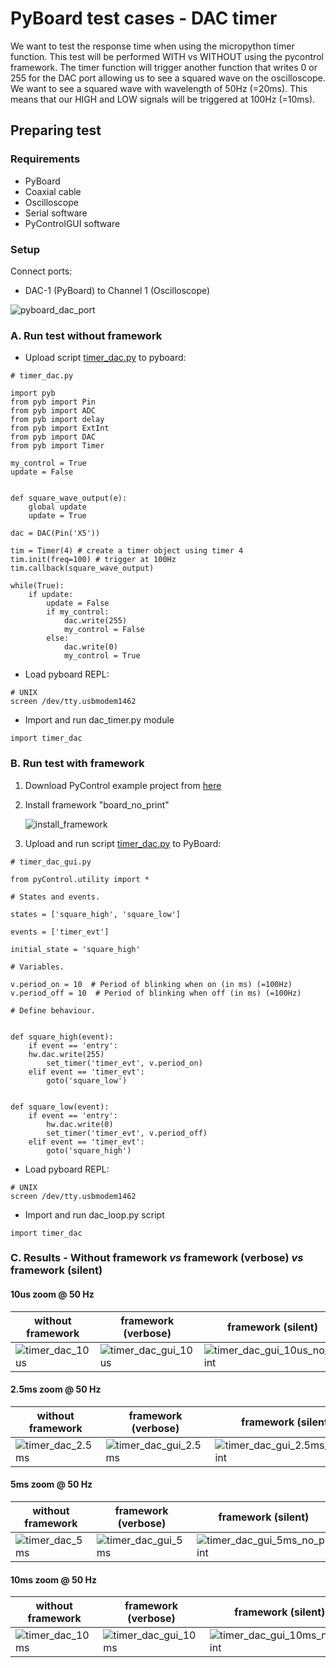 # PyBoard test cases - DAC timer

We want to test the response time when using the micropython timer function. This test will be performed WITH vs WITHOUT using the pycontrol framework. The timer function will trigger another function that writes 0 or 255 for the DAC port allowing us to see a squared wave on the oscilloscope. We want to see a squared wave with wavelength of 50Hz (=20ms). This means that our HIGH and LOW signals will be triggered at 100Hz (=10ms).

## Preparing test 

### Requirements
* PyBoard
* Coaxial cable
* Oscilloscope
* Serial software
* PyControlGUI software

### Setup

Connect ports:

* DAC-1 (PyBoard) to Channel 1 (Oscilloscope)

![pyboard_dac_port](https://bytebucket.org/fchampalimaud/pycontrol-gui/wiki/media/pyboard_timing/pyboard_dac_port.jpg?rev=350fb980445ddb4e183f4f5a763d54fef21e6b8a)

### A. Run test without framework

* Upload script [timer_dac.py](https://bitbucket.org/fchampalimaud/pycontrol-gui/wiki/media/pyboard_timing/timer_dac/timer_dac.py) to pyboard:

```
# timer_dac.py

import pyb
from pyb import Pin
from pyb import ADC
from pyb import delay
from pyb import ExtInt
from pyb import DAC
from pyb import Timer

my_control = True
update = False


def square_wave_output(e):
    global update
    update = True

dac = DAC(Pin('X5'))

tim = Timer(4) # create a timer object using timer 4
tim.init(freq=100) # trigger at 100Hz
tim.callback(square_wave_output)

while(True):
    if update:
        update = False
        if my_control:
            dac.write(255)
            my_control = False
        else:
            dac.write(0)
            my_control = True
```

* Load pyboard REPL:

```
# UNIX
screen /dev/tty.usbmodem1462
```

* Import and run dac_timer.py module

```
import timer_dac
```


### B. Run test with framework

1. Download PyControl example project from [here](https://bitbucket.org/fchampalimaud/pycontrol-gui/wiki/media/pyboard_timing/pycontrolgui_project_time_tests.zip)
2. Install framework "board\_no\_print"

	![install_framework](https://bitbucket.org/fchampalimaud/pycontrol-gui/wiki/media/pyboard_timing/bnc_interrupt/install_framework.png)

3. Upload and run script [timer_dac.py](https://bitbucket.org/fchampalimaud/pycontrol-gui/wiki/media/pyboard_timing/timer_dac/timer_dac_gui.py) to PyBoard:

```
# timer_dac_gui.py

from pyControl.utility import *

# States and events.

states = ['square_high', 'square_low']

events = ['timer_evt']

initial_state = 'square_high'

# Variables.

v.period_on = 10  # Period of blinking when on (in ms) (=100Hz)
v.period_off = 10  # Period of blinking when off (in ms) (=100Hz)

# Define behaviour.


def square_high(event):
    if event == 'entry':
	hw.dac.write(255)
        set_timer('timer_evt', v.period_on)
    elif event == 'timer_evt':
        goto('square_low')


def square_low(event):
    if event == 'entry':
        hw.dac.write(0)
        set_timer('timer_evt', v.period_off)
    elif event == 'timer_evt':
        goto('square_high')
```

* Load pyboard REPL:

```
# UNIX
screen /dev/tty.usbmodem1462
```

* Import and run dac_loop.py script

```
import timer_dac
```

### C. Results - Without framework *vs* framework (verbose) *vs* framework (silent)

#### 10us zoom @ 50 Hz


| without framework | framework (verbose) | framework (silent)
| --- | --- | --- |
| ![timer_dac_10us](https://bytebucket.org/fchampalimaud/pycontrol-gui/wiki/media/pyboard_timing/timer_dac/timer_dac_10us.png) | ![timer_dac_gui_10us](https://bitbucket.org/fchampalimaud/pycontrol-gui/wiki/media/pyboard_timing/timer_dac/timer_dac_gui_10us.png) | ![timer_dac_gui_10us_no_print](https://bitbucket.org/fchampalimaud/pycontrol-gui/wiki/media/pyboard_timing/timer_dac/timer_dac_gui_10us_no_print.png) |

#### 2.5ms zoom  @ 50 Hz

| without framework | framework (verbose) | framework (silent)
| --- | --- | --- |
|  ![timer_dac_2.5ms](https://bytebucket.org/fchampalimaud/pycontrol-gui/wiki/media/pyboard_timing/timer_dac/timer_dac_2.5ms.png) | ![timer_dac_gui_2.5ms](https://bitbucket.org/fchampalimaud/pycontrol-gui/wiki/media/pyboard_timing/timer_dac/timer_dac_gui_2.5ms.png) | ![timer_dac_gui_2.5ms_no_print](https://bitbucket.org/fchampalimaud/pycontrol-gui/wiki/media/pyboard_timing/timer_dac/timer_dac_gui_2.5ms_no_print.png) |

#### 5ms zoom @ 50 Hz

| without framework | framework (verbose) | framework (silent)
| --- | --- | --- |
| ![timer_dac_5ms](https://bytebucket.org/fchampalimaud/pycontrol-gui/wiki/media/pyboard_timing/timer_dac/timer_dac_5ms.png) |![timer_dac_gui_5ms](https://bitbucket.org/fchampalimaud/pycontrol-gui/wiki/media/pyboard_timing/timer_dac/timer_dac_gui_5ms.png) | ![timer_dac_gui_5ms_no_print](https://bitbucket.org/fchampalimaud/pycontrol-gui/wiki/media/pyboard_timing/timer_dac/timer_dac_gui_5ms_no_print.png) |

#### 10ms zoom @ 50 Hz

| without framework | framework (verbose) | framework (silent)
| --- | --- | --- |
| ![timer_dac_10ms](https://bitbucket.org/fchampalimaud/pycontrol-gui/wiki/media/pyboard_timing/timer_dac/timer_dac_10ms.png) | ![timer_dac_gui_10ms](https://bitbucket.org/fchampalimaud/pycontrol-gui/wiki/media/pyboard_timing/timer_dac/timer_dac_gui_10ms.png) |  ![timer_dac_gui_10ms_no_print](https://bitbucket.org/fchampalimaud/pycontrol-gui/wiki/media/pyboard_timing/timer_dac/timer_dac_gui_10ms_no_print.png) |

